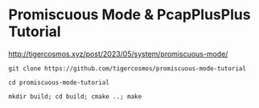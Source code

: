# Promiscuous Mode & PcapPlusPlus Tutorial

http://tigercosmos.xyz/post/2023/05/system/promiscuous-mode/

```
git clone https://github.com/tigercosmos/promiscuous-mode-tutorial

cd promiscuous-mode-tutorial

mkdir build; cd build; cmake ..; make 
```
